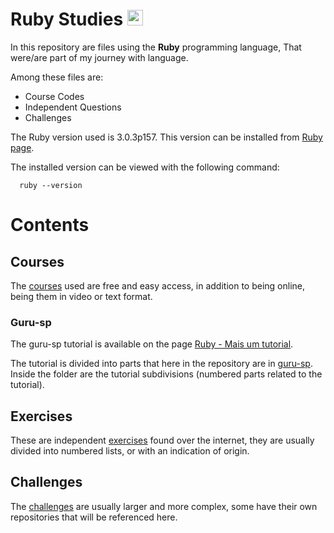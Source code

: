 # Ruby Studies <img src="https://cdn.jsdelivr.net/gh/devicons/devicon/icons/ruby/ruby-plain.svg" width="25px"/> #

In this repository are files using the <strong>Ruby</strong> programming language,
That were/are part of my journey with language.

Among these files are:

 * Course Codes
 * Independent Questions
 * Challenges

The Ruby version used is 3.0.3p157.
This version can be installed from [Ruby page](https://www.ruby-lang.org/pt/).

The installed version can be viewed with the following command:

      ruby --version

# Contents #

## Courses ##

The [courses](https://github.com/rsmwall/ruby-study/tree/main/courses) used are free
and easy access, in addition to being online, being them in video or text format.

### Guru-sp ###

The guru-sp tutorial is available on the page [Ruby - Mais um tutorial](https://guru-sp.github.io/tutorial_ruby/).

The tutorial is divided into parts that here in the repository are in [guru-sp](https://github.com/rsmwall/ruby-study/tree/main/courses/guru-sp). 
Inside the folder are the tutorial subdivisions (numbered parts related to the tutorial).

## Exercises ##

These are independent [exercises](https://github.com/rsmwall/ruby-study/tree/main/exercises) found
over the internet, they are usually divided into numbered lists, or with an indication of origin.

## Challenges ##

The [challenges](https://github.com/rsmwall/ruby-study/tree/main/challenges) are usually larger and
more complex, some have their own repositories that will be referenced here.
